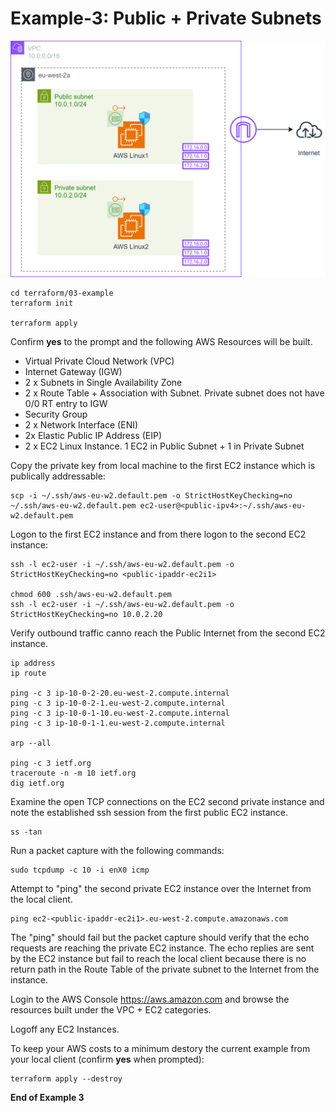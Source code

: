 # Example-3: Public + Private Subnets

![EX03](example-03.drawio.svg)

```
cd terraform/03-example
terraform init

terraform apply
```
Confirm **yes** to the prompt and the following AWS Resources will be built.

- Virtual Private Cloud Network (VPC)
- Internet Gateway (IGW)
- 2 x Subnets in Single Availability Zone
- 2 x Route Table + Association with Subnet. Private subnet does not have 0/0 RT entry to IGW
- Security Group
- 2 x Network Interface (ENI)
- 2x Elastic Public IP Address (EIP)
- 2 x EC2 Linux Instance. 1 EC2 in Public Subnet + 1 in Private Subnet

Copy the private key from local machine to the first EC2 instance which is 
publically addressable: 

```
scp -i ~/.ssh/aws-eu-w2.default.pem -o StrictHostKeyChecking=no ~/.ssh/aws-eu-w2.default.pem ec2-user@<public-ipv4>:~/.ssh/aws-eu-w2.default.pem
```
Logon to the first EC2 instance and from there logon to the second EC2 instance:

```
ssh -l ec2-user -i ~/.ssh/aws-eu-w2.default.pem -o StrictHostKeyChecking=no <public-ipaddr-ec2i1>

chmod 600 .ssh/aws-eu-w2.default.pem
ssh -l ec2-user -i ~/.ssh/aws-eu-w2.default.pem -o StrictHostKeyChecking=no 10.0.2.20
```
Verify outbound traffic canno reach the Public Internet from the second EC2 instance.

```
ip address
ip route

ping -c 3 ip-10-0-2-20.eu-west-2.compute.internal
ping -c 3 ip-10-0-2-1.eu-west-2.compute.internal
ping -c 3 ip-10-0-1-10.eu-west-2.compute.internal
ping -c 3 ip-10-0-1-1.eu-west-2.compute.internal

arp --all

ping -c 3 ietf.org
traceroute -n -m 10 ietf.org
dig ietf.org
```
Examine the open TCP connections on the EC2 second private instance and note the established ssh session from the first public EC2 instance.

```
ss -tan
```

Run a packet capture with the following commands:

```
sudo tcpdump -c 10 -i enX0 icmp
```
Attempt to "ping" the second private EC2 instance over the Internet from the local client.

```
ping ec2-<public-ipaddr-ec2i1>.eu-west-2.compute.amazonaws.com
```
The "ping" should fail but the packet capture should verify that the echo requests are reaching the private EC2 instance. The echo replies are sent by the EC2 instance but fail to reach the local client because there is no return path in the Route Table of the private subnet to the Internet from the instance.


Login to the AWS Console https://aws.amazon.com and browse the resources built under the VPC + EC2 categories. 

Logoff any EC2 Instances.

To keep your AWS costs to a minimum destory the current example from your local client (confirm **yes** when prompted):

```
terraform apply --destroy
```

**End of Example 3**
